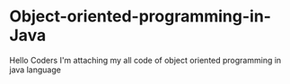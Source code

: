 # Object-oriented-programming-in-Java
Hello Coders  I'm attaching my all code of object oriented programming in java language 
